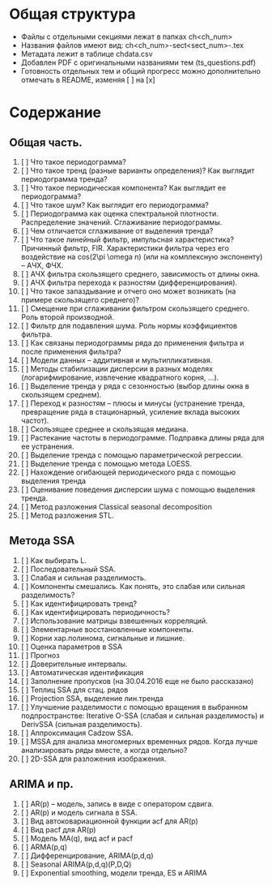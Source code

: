 # Общая структура

- Файлы с отдельными секциями лежат в папках ch<ch_num>
- Названия файлов имеют вид: ch<ch_num>-sect<sect_num>-<shortdescription>.tex
- Метадата лежит в таблице chdata.csv
- Добавлен PDF с оригинальными названиями тем (ts_questions.pdf)
- Готовность отдельных тем и общий прогресс можно дополнительно отмечать в README, изменяя [ ] на [x]

# Содержание

## Общая часть.
1. [ ] Что такое периодограмма?
2. [ ] Что такое тренд (разные варианты определения)? Как выглядит периодограмма тренда?
3. [ ] Что такое периодическая компонента? Как выглядит ее периодограмма?
4. [ ] Что такое шум? Как выглядит его периодограмма?
5. [ ] Периодограмма как оценка спектральной плотности. Распределение значений. Сглаживание
периодограммы.
6. [ ] Чем отличается сглаживание от выделения тренда?
7. [ ] Что такое линейный фильтр, импульсная характеристика? Причинный фильтр, FIR.
 Характеристики фильтра через его воздействие на cos(2\pi \omega n) (или на комплексную
экспоненту) – АЧХ, ФЧХ.
9. [ ] AЧХ фильтра скользящего среднего, зависимость от длины окна.
10. [ ] АЧХ фильтра перехода к разностям (дифференцирования).
11. [ ] Что такое запаздывание и отчего оно может возникать (на примере скользящего среднего)?
12. [ ] Смещение при сглаживании фильтром скользящего среднего. Роль второй производной.
13. [ ] Фильтр для подавления шума. Роль нормы коэффициентов фильтра.
14. [ ] Как связаны периодограммы ряда до применения фильтра и после применения фильтра?
15. [ ] Модели данных – аддитивная и мультипликативная.
16. [ ] Методы стабилизации дисперсии в разных моделях (логарифмирование, извлечение квадратного
корня, …).
17. [ ] Выделение тренда у ряда с сезонностью (выбор длины окна в скользящем среднем).
18. [ ] Переход к разностям – плюсы и минусы (устранение тренда, превращение ряда в стационарный,
усиление вклада высоких частот).
19. [ ] Скользящее среднее и скользящая медиана.
20. [ ] Растекание частоты в периодограмме. Подправка длины ряда для ее устранения.
21. [ ] Выделение тренда с помощью параметрической регрессии.
22. [ ] Выделение тренда с помощью метода LOESS.
23. [ ] Нахождение огибающей периодического ряда с помощью выделения тренда
24. [ ] Оценивание поведения дисперсии шума с помощью выделения тренда.
25. [ ] Метод разложения Classical seasonal decomposition
26. [ ] Метод разложения STL.

## Метода SSA
1. [ ] Как выбирать L.
2. [ ] Последовательный SSA.
3. [ ] Слабая и сильная разделимость.
4. [ ] Компоненты смешались. Как понять, это слабая или сильная разделимость?
5. [ ] Как идентифицировать тренд?
6. [ ] Как идентифицировать периодичность?
7. [ ] Использование матрицы взвешенных корреляций.
8. [ ] Элементарные восстановленные компоненты.
9. [ ] Корни хар.полинома, сигнальные и лишние.
10. [ ] Оценка параметров в SSA
11. [ ] Прогноз
12. [ ] Доверительные интервалы.
13. [ ] Автоматическая идентификация
14. [ ] Заполнение пропусков (на 30.04.2016 еще не было рассказано)
15. [ ] Теплиц SSA для стац. рядов
16. [ ] Projection SSA, выделение лин.тренда
17. [ ] Улучшение разделимости с помощью вращения в выбранном подпространстве: Iterative
O-SSA (слабая и сильная разделимость) и DerivSSA (сильная разделимость).
18. [ ] Аппроксимация Cadzow SSA.
19. [ ] MSSA для анализа многомерных временных рядов. Когда лучше анализировать ряды
вместе, а когда отдельно?
20. [ ] 2D-SSA для разложения изображения.

## ARIMA и пр.
1. [ ] AR(p) – модель, запись в виде с оператором сдвига.
2. [ ] AR(p) и модель сигнала в SSA.
3. [ ] Вид автоковариационной функции acf для AR(p)
4. [ ] Вид pacf для AR(p)
5. [ ] Модель MA(q), вид acf и pacf
6. [ ] ARMA(p,q)
7. [ ] Дифференцирование, ARIMA(p,d,q)
8. [ ] Seasonal ARIMA(p,d,q)(P,D,Q)
9. [ ] Exponential smoothing, модели тренда, ES и ARIMA
